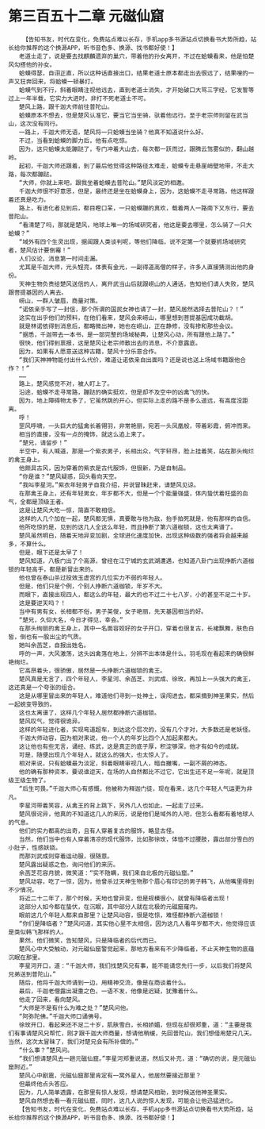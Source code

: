 # 第三百五十二章 元磁仙窟
        【告知书友，时代在变化，免费站点难以长存，手机app多书源站点切换看书大势所趋，站长给你推荐的这个换源APP，听书音色多、换源、找书都好使！】
       老道士走了，说是要去找麒麟遗弃的巢穴，带着他的孙女离开，不过在蛤蟆看来，他是怕楚风勾搭他的孙女。
       蛤蟆得瑟，自诩正直，所以这种话直接出口，结果老道士原本都走出去很远了，结果嗖的一声又狂奔回来，将蛤蟆一顿暴打。
       蛤蟆气到不行，斜着眼睛注视他远去，直到老道士消失，才开始破口大骂三字经，它发誓等过上一年半载，它实力大进时，非打不死老道士不可。
       楚风上路，跟千迦大师前往普陀山。
       蛤蟆原本不想去，但是楚风认准它，要当它当坐骑，驮着他远行。至于老宗师则留在武当山，这次没有同行。
       一路上，千迦大师无语，楚风将一只蛤蟆当坐骑？他真不知道说什么好。
       不过，当看到蛤蟆的脚力后，他有点吃惊。
       因为，这只蛤蟆太能蹦跶了，专门冲着大山去，每次都一跃而过，跟腾云驾雾似的，翻山越岭。
       起初，千迦大师还跟着，到了最后他觉得这种路径太难走，蛤蟆专走悬崖峭壁地带，不走大路，每次都蹦跶。
       “大师，你就上来吧，跟我坐着蛤蟆去普陀山。”楚风淡定的相邀。
       千迦大师很不好意思，但是，最终还是坐在蛤蟆身上，因为，这蛤蟆不走寻常路，他这样跟着还真是吃力。
       路上，有进化者见到后，都目瞪口呆，一只蛤蟆蹦的真欢，载着两人一路南下又东行，要去普陀山。
       “看清楚了吗，那就是楚风，地球上唯一的场域研究者，他这是要去哪里，怎么骑了一只大蛤蟆？”
       “域外有四个生灵出现，据闻跟人类谈判呢，等他们降临，说不定第一个就要抓场域研究者，楚风估计要倒霉！”
       人们议论，消息第一时间走漏。
       尤其是千迦大师，光头锃亮，体表有金光，一副得道高僧的样子，许多人直接猜测出他的身份。
       天神生物负责给楚风送信的人，离开武当山后就跟崂山的人通话，告知他们请人失败，楚风跟菩提基因的人离去。
       崂山，一群人皱眉，商量对策。
       “诺依亲手写了一封信，那个所谓的国民女神也请了一封，楚风居然选择去普陀山？！”
       这实在出乎他们的预料，在他们看来，楚风会来崂山，哪里想到菩提基因成功截胡。
       就是林诺依得到消息后，都略微出神，她也在崂山，正在静修，没有掺和那些会议。
       “据悉，千迦带去一本书，是一部完整的场域秘典，让楚风心动，所有跟他上路了。”
       很快，他们得到禀报，这是楚风让老宗师散出去的消息，不介意露底。
       因为，如果有人愿意送这种古籍，楚风十分乐意合作。
       “我们天神神物能付出什么代价，难道让诺依亲自出面吗？还是说也送上场域书籍跟他合作？！”
       ……
       路上，楚风感觉不对，被人盯上了。
       沿途，蛤蟆不走寻常路，蹦跶的确实挺欢，但是却不及空中的凶禽飞的快。
       因为，地上障碍物太多了，它虽然跳的开心，但实际上走的路不是多么遥远，有高度没距离。
       呼！
       罡风呼啸，一头巨大的猛禽长着翎羽，非常艳丽，宛若一头凤凰般，带着彩霞，俯冲而来。
       相当的直接，没有一点的掩饰，就这么追上来了。
       “楚兄，请留步！”
       半空中，有人喊道，那是一个紫衣男子，长相出众，气宇轩昂，脸上挂着笑，站在那头绚烂的禽王身上。
       他颇具古风，因为穿着的紫衣是古代服饰，但很新，乃是自制品。
       “你是谁？”楚风疑惑，回头看向天空。
       “我叫李星河。”紫衣年轻男子自我介绍，并说冒昧赶来，请楚风见谅。
       在那禽王身上，还有年轻男女，年岁都不大，但是一个个能量强盛，体内蛰伏着旺盛的血气，全都是顶级王者。
       这是让楚风大吃一惊，简直不敢相信。
       这样的人几个加在一起，楚风都无惧，真要敢与他为敌，抬手拍死就是，他有那样的自信。
       他所吃惊的是，见到的这几人全这么年轻，而且挣断了第六道枷锁，这也太离谱了。
       楚风虽然明白，随着天地异变加剧，全球进化速度加快，出现这种级数的强者将会越来越多，不算什么。
       但是，眼下还是太早了！
       楚风知道，八极门出了个高源，曾经在江宁城的玄武湖遭遇，也知道八卦门出现挣断六道枷锁的年轻高手，都是新冒出来的。
       他也曾在泰山杀过投效玉虚宫的几位实力不弱的年轻人。
       但是，他们只是个例，个别人挣断六道枷锁，年岁不大。
       而眼下，直接出现四人，都这么的年轻，最大的也不过二十七八岁，小的甚至不足二十岁。
       这是要逆天吗？！
       当中有男有女，长相都不俗，男子英俊，女子艳丽，先天基因相当的好。
       “楚兄，久仰大名，今日才得见，幸会。”
       在那头绚丽的禽王身上，其中一名面容姣好的女子开口，穿着也很复古，长裙飘舞，肤色白皙，倒也有一股出尘的气质。
       她叫余菡芝，自报出姓名。
       呼的一声，大风激荡，这头凶禽落在地上，分辨不出本体是什么，羽毛现在看起来的确很鲜艳绚烂。
       它高昂着头，很骄傲，居然是一头挣断六道枷锁的禽王。
       楚风真是无言了，四个年轻人，李星河、余菡芝、刘武成、徐玫，再加上一头强大的禽王，这还真是一个夸张的组合。
       这是从哪里冒出来的年轻人，难道他们寻到一处神土，误闯进去，都采摘到神圣果实，然后一起蜕变导致的。
       这也太离谱了，这样几个年轻人居然都挣断六道枷锁。
       楚风叹气，觉得很诡异。
       这样的年轻进化者，实现弯道超车，到达这个层次的，没有几个才对，大多数还是老妖怪。
       千迦大师动容，因为相对来说，他一个人的年岁比四个人加起来都大。
       这让他也有些无言，诵经、练武，这是真正的底子厚，积淀够深，他才有如今的成就。
       可是，随便出现几个年轻人，就这么的强大，也太惊人了。
       相对来说，只有蛤蟆最为淡定，斜着眼睛审视几人，暗自撇嘴，一副不屑的神态。
       他的确有那种资本，要说谁逆天，在场的人自然都比不过它，它出生还不足一年呢，就是顶级王级生物了。
       “后生可畏。”千迦大师心有感慨，他被称为释迦门徒，现在看来，这几个年轻人气运更为非凡。
       李星河带着笑容，从禽王的背上跳下，另外几人也如此，一起走了过来。
       楚风很诧异，他真的不知道这几人的来历，说是他们是域外的人吧，但怎么看都有着地球人的气息。
       他们的实力都高的出奇，且有人穿着复古的服饰，略显古怪。
       当然，他们当中也有人穿着清凉的现代服饰，比如那徐玫，体恤不过腰肢，露出部分雪白的小肚子，性感妖娆。
       而那刘武成则穿着运动服，很随意。
       楚风露出疑惑之色，询问他们的来历。
       余菡芝花容月貌，微笑道：“实不隐瞒，我们来自北极的元磁仙窟。”
       楚风动容，吃了一惊，因为，他曾杀过天神生物那个眉心有印记的男子韩飞，从他嘴里得到不少情况。
       将近二十二年了，那个时候，天地也曾异变，但是规模很小，就曾有降临者出现！
       这部分人如今都在蛰伏，在沉眠，其中部分人就在北极的元磁窟窿内。
       眼前这几个年轻人都来自那里？让楚风动容，很是吃惊，难怪都挣断六道枷锁！
       “你们是降临者？”楚风问道，其实他心里不太相信，因为这几人看年岁都不大，他觉得应该是类似韩飞那样的人。
       果然，他们微笑，告知楚风，只是降临者的后代而已。
       楚风心中大受触动，对元磁仙窟警觉起来，那地方看来有不少降临者，不止天神生物的底蕴沉眠在那里。
       李星河开口，道：“千迦大师，我们找楚风兄有事，能不能请您先行一步，以后我们将楚风兄弟送到普陀山。”
       随后，他将千迦大师请到一边，用精神交流，像是在商谈着什么。
       最后，千迦老僧露出凝重之色，一语不发，他像是迟疑，犹豫着什么。
       他走了回来，看向楚风。
       “大师是不是有什么为难之处？”楚风问他。
       “阿弥陀佛。”千迦大师口诵佛号。
       徐玫开口，看起来还不足二十岁，肌肤雪白，长相娇媚，但现在却很郑重，道：“主要是我们有事请楚风兄帮忙，刚才跟千迦大师商量，想请他稍缓，先回普陀山，我们想借用楚兄几天。当然，这次太冒昧了，我们对楚兄会有所补偿的。”
       “什么事？”楚风问。
       “我们想请楚风去一趟元磁仙窟。”李星河郑重说道，然后又补充，道：“确切的说，是元磁仙窟附近。”
       楚风心中剧震，元磁仙窟那里肯定有一窝外星人，他居然要接近那里？
       但最终他点头答应。
       因为，几人简单透露，在那里有惊人发现，想请楚风相助，到时候送他神圣果实。
       楚风自然想去看一看元磁仙窟，同时，这几人说的惊人发现，可能会让他迅猛进化。
       【告知书友，时代在变化，免费站点难以长存，手机app多书源站点切换看书大势所趋，站长给你推荐的这个换源APP，听书音色多、换源、找书都好使！】